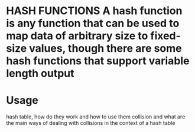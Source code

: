 HASH FUNCTIONS
A hash function is any function that can be used to map data of arbitrary size to fixed-size values, though there are some hash functions that support variable length output
=====
Usage
=====
hash table, how do they work and how to use them
collision and what are the main ways of dealing with collisions in the context of a hash table
